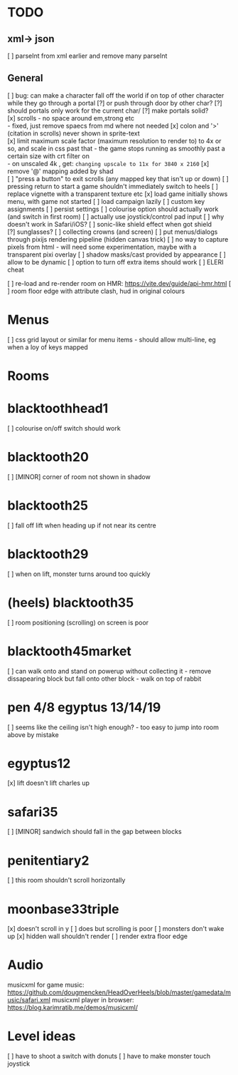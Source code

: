 # TODO

## xml-> json

[ ] parseInt from xml earlier and remove many parseInt 
        
## General


[ ] bug: can make a character fall off the world if on top of other character while they go through a portal
    [?] or push through door by other char?
    [?] should portals only work for the current char/
    [?] make portals solid?    
[x] scrolls - no space around em,strong etc    
    - fixed, just remove spaecs from md where not needed
[x] colon and '>' (citation in scrolls) never shown in sprite-text    
[x] limit maximum scale factor (maximum resolution to render to) to 4x or so, and scale in css past that
    - the game stops running as smoothly past a certain size with crt filter on    
    - on unscaled 4k , get: `changing upscale to 11x for 3840 x 2160`
[x] remove '@' mapping added by shad    
[ ] "press a button" to exit scrolls (any mapped key that isn't up or down)
[ ] pressing return to start a game shouldn't immediately switch to heels
[ ] replace vignette with a transparent texture etc
[x] load game initially shows menu, with game not started
    [ ] load campaign lazily
[ ] custom key assignments
[ ] persist settings
[ ] colourise option should actually work (and switch in first room)
[ ] actually use joystick/control pad input
[ ] why doesn't work in Safari/iOS?
[ ] sonic-like shield effect when got shield    
    [?] sunglasses?
[ ] collecting crowns (and screen)
[ ] put menus/dialogs through pixijs rendering pipeline (hidden canvas trick)
    [ ] no way to capture pixels from html - will need some experimentation, maybe with a transparent pixi overlay
[ ] shadow masks/cast provided by appearance
    [ ] allow to be dynamic
[ ] option to turn off extra items should work
[ ] ELERI cheat

[ ] re-load and re-render room on HMR: https://vite.dev/guide/api-hmr.html
[ ] room floor edge with attribute clash, hud in original colours

# Menus
[ ] css grid layout or similar for menu items
    - should allow multi-line, eg when a loy of keys mapped

# Rooms

# blacktoothhead1
[ ] colourise on/off switch should work

# blacktooth20
[ ] [MINOR] corner of room not shown in shadow

# blacktooth25
[ ] fall off lift when heading up if not near its centre

# blacktooth29
[ ] when on lift, monster turns around too quickly

# (heels) blacktooth35
[ ] room positioning (scrolling) on screen is poor

# blacktooth45market
[ ] can walk onto and stand on powerup without collecting it
    - remove dissapearing block but fall onto other block
    - walk on top of rabbit

# pen 4/8 egyptus 13/14/19
[ ] seems like the ceiling isn't high enough? - too easy to jump into room above by mistake

# egyptus12    
[x] lift doesn't lift charles up

# safari35
[ ] [MINOR] sandwich should fall in the gap between blocks

# penitentiary2
[ ] this room shouldn't scroll horizontally

# moonbase33triple
[x] doesn't scroll in y
    [ ] does but scrolling is poor
[ ] monsters don't wake up
[x] hidden wall shouldn't render
[ ] render extra floor edge

Audio
=====

musicxml for game music: https://github.com/dougmencken/HeadOverHeels/blob/master/gamedata/music/safari.xml
musicxml player in browser: https://blog.karimratib.me/demos/musicxml/


Level ideas
===========
[ ] have to shoot a switch with donuts
[ ] have to make monster touch joystick
